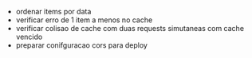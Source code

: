 - ordenar items por data
- verificar erro de 1 item a menos no cache
- verificar colisao de cache com duas requests simutaneas com cache vencido
- preparar conifguracao cors para deploy